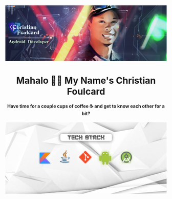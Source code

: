 ![Banner](https://github.com/Cfoulcard/Cfoulcard/blob/main/githubbanner.png)
--
<h1 align="center">Mahalo 👋🏽 My Name's Christian Foulcard</h1>
<h4 align="center">Have time for a couple cups of coffee ☕ and get to know each other for a bit?</h4>

<p align="center">
  <img src="https://github.com/Cfoulcard/Cfoulcard/blob/main/githubbanner4.png">
</p>

<!---
Cfoulcard/Cfoulcard is a ✨ special ✨ repository because its `README.md` (this file) appears on your GitHub profile.
You can click the Preview link to take a look at your changes.
--->
